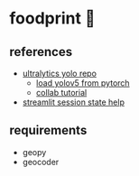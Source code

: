 # foodprint :apple:


## references
- [ultralytics yolo repo](https://github.com/ultralytics/yolov5)
  - [load yolov5 from pytorch](https://github.com/ultralytics/yolov5/issues/36)
  - [collab tutorial](https://colab.research.google.com/github/ultralytics/yolov5/blob/master/tutorial.ipynb)
- [streamlit session state help](https://docs.streamlit.io/library/advanced-features/session-state)

## requirements
- geopy
- geocoder
